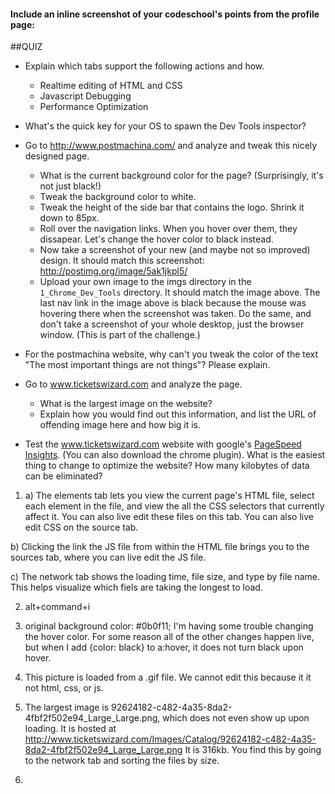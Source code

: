 #### Include an inline screenshot of your codeschool's points from the profile page:

<!-- Modify the Markdown to include your answers. Don't delete the questions! -->

##QUIZ
* Explain which tabs support the following actions and how.
  * Realtime editing of HTML and CSS 
  * Javascript Debugging
  * Performance Optimization 

* What's the quick key for your OS to spawn the Dev Tools inspector?

* Go to http://www.postmachina.com/ and analyze and tweak this nicely designed page.
  * What is the current background color for the page?  (Surprisingly, it's not just black!)
  * Tweak the background color to white.
  * Tweak the height of the side bar that contains the logo.  Shrink it down to 85px.
  * Roll over the navigation links.  When you hover over them, they dissapear.  Let's change the hover color to black instead.
  * Now take a screenshot of your new (and maybe not so improved) design.  It should match this screenshot: http://postimg.org/image/5ak1jkpl5/
  * Upload your own image to the imgs directory in the `1_Chrome_Dev_Tools` directory.  It should match the image above. The last nav link in the image above is black because the mouse was hovering there when the screenshot was taken. Do the same, and don't take a screenshot of your whole desktop, just the browser window. (This is part of the challenge.)

* For the postmachina website, why can't you tweak the color of the text "The most important things are not things"?  Please explain.

* Go to www.ticketswizard.com and analyze the page.  
  * What is the largest image on the website? 
  * Explain how you would find out this information, and list the URL of offending image here and how big it is.

* Test the www.ticketswizard.com website with google's [PageSpeed Insights](http://www.ticketswizard.com/).  (You can also download the chrome plugin).  What is the easiest thing to change to optimize the website?  How many kilobytes of data can be eliminated?


1. a) The elements tab lets you view the current page's HTML file, select each element in the file, and view the all the CSS selectors that currently affect it. You can also live edit these files on this tab. You can also live edit CSS on the source tab. 

  b) Clicking the link the JS file from within the HTML file brings you to the sources tab, where you can live edit the JS file.

  c) The network tab shows the loading time, file size, and type by file name. This helps visualize which fiels are taking the longest to load. 

2. alt+command+i

3. original background color: #0b0f11; I'm having some trouble changing the hover color. For some reason all of the other changes happen live, but when I add {color: black} to a:hover, it does not turn black upon hover. 

4. This picture is loaded from a .gif file. We cannot edit this because it it not html, css, or js. 

5. The largest image is 92624182-c482-4a35-8da2-4fbf2f502e94_Large_Large.png, which does not even show up upon loading. 
It is hosted at http://www.ticketswizard.com/Images/Catalog/92624182-c482-4a35-8da2-4fbf2f502e94_Large_Large.png
It is 316kb.
You find this by going to the network tab and sorting the files by size. 

6.






